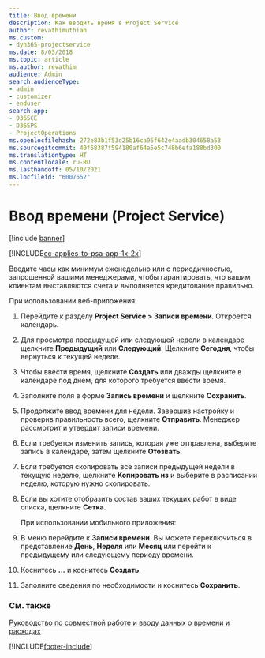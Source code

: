 ```yaml
---
title: Ввод времени
description: Как вводить время в Project Service
author: revathimuthiah
ms.custom:
- dyn365-projectservice
ms.date: 8/03/2018
ms.topic: article
ms.author: revathim
audience: Admin
search.audienceType:
- admin
- customizer
- enduser
search.app:
- D365CE
- D365PS
- ProjectOperations
ms.openlocfilehash: 272e83b1f53d25b16ca95f642e4aadb304658a53
ms.sourcegitcommit: 40f68387f594180af64a5e5c748b6efa188bd300
ms.translationtype: HT
ms.contentlocale: ru-RU
ms.lasthandoff: 05/10/2021
ms.locfileid: "6007652"
---
```

# <a name="enter-time-project-service"></a>Ввод времени (Project Service)

[!include [banner](../includes/psa-now-project-operations.md)]

[!INCLUDE[cc-applies-to-psa-app-1x-2x](../includes/cc-applies-to-psa-app-1x-2x.md)]

Введите часы как минимум еженедельно или с периодичностью, запрошенной вашими менеджерами, чтобы гарантировать, что вашим клиентам выставляются счета и выполняется кредитование правильно.  
  
 При использовании веб-приложения:  
  
1. Перейдите к разделу **Project Service > Записи времени**. Откроется календарь.  
  
2. Для просмотра предыдущей или следующей недели в календаре щелкните **Предыдущий** или **Следующий**. Щелкните **Сегодня**, чтобы вернуться к текущей неделе.  
  
3. Чтобы ввести время, щелкните **Создать** или дважды щелкните в календаре под днем, для которого требуется ввести время.  
  
4. Заполните поля в форме **Запись времени** и щелкните **Сохранить**.  
  
5. Продолжите ввод времени для недели. Завершив настройку и проверив правильность всего, щелкните **Отправить**. Менеджер рассмотрит и утвердит записи времени.  
  
6. Если требуется изменить запись, которая уже отправлена, выберите запись в календаре, затем щелкните **Отозвать**.  
  
7. Если требуется скопировать все записи предыдущей недели в текущую неделю, щелкните **Копировать из** и выберите в расписании неделю, которую нужно скопировать.  
  
8. Если вы хотите отобразить состав ваших текущих работ в виде списка, щелкните **Сетка**.  
  
   При использовании мобильного приложения:  
  
9. В меню перейдите к **Записи времени**.     Вы можете переключиться в представление **День**, **Неделя** или **Месяц** или перейти к предыдущему или следующему периоду времени.  
  
10. Коснитесь **…** и коснитесь **Создать**.  
  
11. Заполните сведения по необходимости и коснитесь **Сохранить**.  
  
### <a name="see-also"></a>См. также  
 [Руководство по совместной работе и вводу данных о времени и расходах](../psa/time-expense-collaboration-guide.md)


[!INCLUDE[footer-include](../includes/footer-banner.md)]